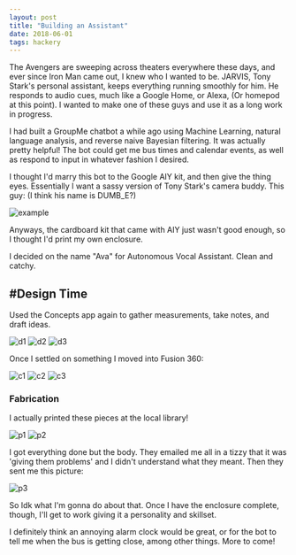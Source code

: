 ```yaml
---
layout: post
title: "Building an Assistant"
date: 2018-06-01
tags: hackery
---
```

The Avengers are sweeping across theaters everywhere these days, and ever since Iron Man came out, I knew who I wanted to be. JARVIS, Tony Stark's personal assistant, keeps everything running smoothly for him. He responds to audio cues, much like a Google Home, or Alexa, (Or homepod at this point). I wanted to make one of these guys and use it as a long work in progress.

I had built a GroupMe chatbot a while ago using Machine Learning, natural language analysis, and reverse naive Bayesian filtering. It was actually pretty helpful! The bot could get me bus times and calendar events, as well as respond to input in whatever fashion I desired.

I thought I'd marry this bot to the Google AIY kit, and then give the thing eyes.
Essentially I want a sassy version of Tony Stark's camera buddy. This guy:
(I think his name is DUMB_E?)

![example]({{site.url}}/assets/images/posts/2018-06-01-assistant/example.jpg)

Anyways, the cardboard kit that came with AIY just wasn't good enough, so I thought I'd print my own enclosure.

I decided on the name "Ava" for Autonomous Vocal Assistant. Clean and catchy.

## #Design Time
Used the Concepts app again to gather measurements, take notes, and draft ideas.

![d1]({{site.url}}/assets/images/posts/2018-06-01-assistant/design1.jpg)
![d2]({{site.url}}/assets/images/posts/2018-06-01-assistant/design2.jpg)
![d3]({{site.url}}/assets/images/posts/2018-06-01-assistant/design3.jpg)

Once I settled on something I moved into Fusion 360:

![c1]({{site.url}}/assets/images/posts/2018-06-01-assistant/case1.png)
![c2]({{site.url}}/assets/images/posts/2018-06-01-assistant/case2.png)
![c3]({{site.url}}/assets/images/posts/2018-06-01-assistant/case3.png)


### Fabrication
I actually printed these pieces at the local library! 

![p1]({{site.url}}/assets/images/posts/2018-06-01-assistant/physical1.jpg)
![p2]({{site.url}}/assets/images/posts/2018-06-01-assistant/physical2.jpg)

I got everything done but the body. They emailed me all in a tizzy that it was 'giving them problems' and I didn't understand what they meant. Then they sent me this picture:

![p3]({{site.url}}/assets/images/posts/2018-06-01-assistant/physical3.jpg)

So Idk what I'm gonna do about that. Once I have the enclosure complete, though, I'll get to work giving it a personality and skillset.

I definitely think an annoying alarm clock would be great, or for the bot to tell me when the bus is getting close, among other things.
More to come!